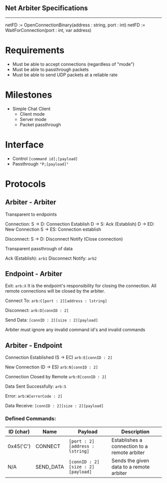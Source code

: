 ## Net Arbiter Specifications
-----

netFD := OpenConnectionBinary(address : string, port : int)
netFD := WaitForConnection(port : int, var address)

# Requirements
- Must be able to accept connections (regardless of "mode")
- Must be able to passthrough packets
- Must be able to send UDP packets at a reliable rate

# Milestones
- Simple Chat Client
  - Client mode
  - Server mode
  - Packet passthrough
  
# Interface
- Control ```[command id];[payload]```
- Passthrough ```"P;[payload]"```

# Protocols
## Arbiter  - Arbiter
Transparent to endpoints

Connection:
S -> D: Connection Establish 
D -> S: Ack (Establish)
D -> ED: New Connection
S -> ES: Connection establish

Disconnect:
S -> D: Disconnect Notify
(Close connection)

Transparent passthrough of data

Ack (Establish):
```arb1```
Disconnect Notify:
```arb2```

## Endpoint - Arbiter
Exit:
```arb:X```
It is the endpoint's responsibility for closing the connection.
All remote connections will be closed by the arbiter.

Connect To:
```arb:C[port : 2][address : lstring]```

Disconnect:
```arb:D[connID : 2]```

Send Data:
```[connID : 2][size : 2][payload]```

Arbiter must ignore any invalid command id's and invalid commands

## Arbiter - Endpoint
Connection Established (S -> EC)
```arb:E[connID : 2]```

New Connection (D -> ES)
```arb:N[connID : 2]```

Connection Closed by Remote
```arb:R[connID : 2]``` 

Data Sent Successfully:
```arb:S```

Error:
```arb:W[errorCode : 2]```

Data Receive:
```[connID : 2][size : 2][payload]```

### Defined Commands:

| ID (char) | Name | Payload | Description |
|-----------|------|---------|-------------|
| 0x45('C') | CONNECT | ```[port : 2][address : lstring]``` | Establishes a connection to a remote arbiter |
|    N/A    | SEND_DATA | ```[connID : 2][size : 2][payload]``` | Sends the given data to a remote arbiter |
